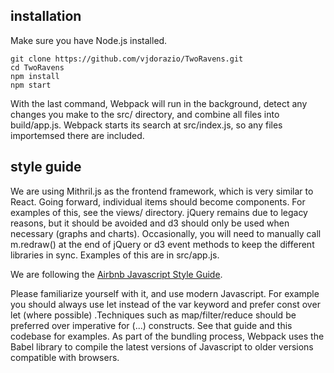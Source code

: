 ## installation

Make sure you have Node.js installed.

```
git clone https://github.com/vjdorazio/TwoRavens.git
cd TwoRavens
npm install
npm start
```

With the last command, Webpack will run in the background, detect any changes you make to the src/ directory, and combine all files into build/app.js. Webpack starts its search at src/index.js, so any files importemsed there are included.

## style guide

We are using Mithril.js as the frontend framework, which is very similar to React. Going forward, individual items should become components. For examples of this, see the views/ directory. jQuery remains due to legacy reasons, but it should be avoided and d3 should only be used when necessary (graphs and charts). Occasionally, you will need to manually call m.redraw() at the end of jQuery or d3 event methods to keep the different libraries in sync. Examples of this are in src/app.js.

We are following the [Airbnb Javascript Style Guide](https://github.com/airbnb/javascript). 

Please familiarize yourself with it, and use modern Javascript. For example you should always use let instead of the var keyword and prefer const over let (where possible) .Techniques such as map/filter/reduce should be preferred over imperative for (...) constructs. See that guide and this codebase for examples. As part of the bundling process, Webpack uses the Babel library to compile the latest versions of Javascript to older versions compatible with browsers. 
